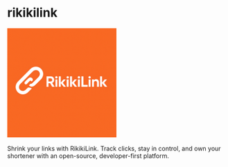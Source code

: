 # rikikilink

<img src="./images/rikikilogo.png" width=50% height=50%>

 Shrink your links with RikikiLink. Track clicks, stay in control, and own your shortener with an open-source, developer-first platform.
